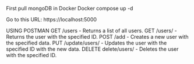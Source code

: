 First pull mongoDB in Docker
Docker compose up -d

Go to this URL: https://localhost:5000

USING POSTMAN 
GET /users - Returns a list of all users.
GET /users/<id> - Returns the user with the specified ID.
POST /add - Creates a new user with the specified data.
PUT /update/users/<id> - Updates the user with the specified ID with the new data.
DELETE delete/users/<id> - Deletes the user with the specified ID.
